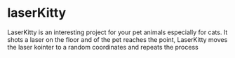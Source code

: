 # laserKitty
LaserKitty is an interesting project for your pet animals especially for cats. It shots a laser on the floor and of the pet reaches the point, LaserKitty moves the laser kointer to a random coordinates and repeats the process 
